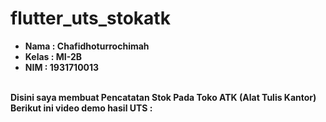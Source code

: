 # flutter_uts_stokatk

<ul>
  <li><b>Nama    : Chafidhoturrochimah</b></li>
  <li><b>Kelas   : MI-2B</b></li>
  <li><b>NIM     : 1931710013</b></li>  
</ul><br>
<b>Disini saya membuat Pencatatan Stok Pada Toko ATK (Alat Tulis Kantor)</b><br>
<b>Berikut ini video demo hasil UTS :</b><br>
